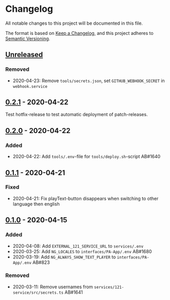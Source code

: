 # Changelog
All notable changes to this project will be documented in this file.

The format is based on [Keep a Changelog](https://keepachangelog.com/en/1.0.0/),
and this project adheres to [Semantic Versioning](https://semver.org/spec/v2.0.0.html).

## [Unreleased]

### Removed
- 2020-04-23: Remove `tools/secrets.json`, set `GITHUB_WEBHOOK_SECRET` in `webhook.service`


## [0.2.1] - 2020-04-22
Test hotfix-release to test automatic deployment of patch-releases.

## [0.2.0] - 2020-04-22

### Added
- 2020-04-22: Add `tools/.env`-file for `tools/deploy.sh`-script AB#1640


## [0.1.1] - 2020-04-21

### Fixed
- 2020-04-21: Fix playText-button disappears when switching to other language then english


## [0.1.0] - 2020-04-15

### Added
- 2020-04-08: Add `EXTERNAL_121_SERVICE_URL` to `services/.env`
- 2020-03-25: Add `NG_LOCALES` to `interfaces/PA-App/.env` AB#1680
- 2020-03-19: Add `NG_ALWAYS_SHOW_TEXT_PLAYER` to `interfaces/PA-App/.env` AB#823

### Removed
- 2020-03-11: Remove usernames from `services/121-service/src/secrets.ts` AB#1641

[Unreleased]: https://github.com/global-121/121-platform/compare/v0.2.1...master
[0.2.1]: https://github.com/global-121/121-platform/releases/tag/v0.2.0...v0.2.1
[0.2.0]: https://github.com/global-121/121-platform/releases/tag/v0.1.1...v0.2.0
[0.1.1]: https://github.com/global-121/121-platform/releases/tag/v0.1.0...v0.1.1
[0.1.0]: https://github.com/global-121/121-platform/releases/tag/v0.1.0
